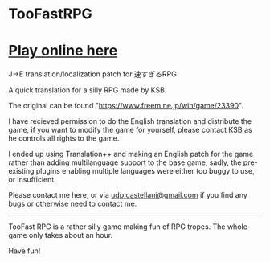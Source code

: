 # TooFastRPG

# [Play online here](https://ambiwlans.github.io/TooFastRPG/)

J->E translation/localization patch for 速すぎるRPG

A quick translation for a silly RPG made by KSB.

The original can be found "https://www.freem.ne.jp/win/game/23390".

I have recieved permission to do the English translation and distribute the game, if you want to modify the game for yourself, please contact KSB as he controls all rights to the game.

I ended up using Translation++ and making an English patch for the game rather than adding multilanguage support to the base game, sadly, the pre-existing plugins enabling multiple languages were either too buggy to use, or insufficient.

Please contact me here, or via udp.castellani@gmail.com if you find any bugs or otherwise need to contact me.

----------------

TooFast RPG is a rather silly game making fun of RPG tropes. The whole game only takes about an hour.

Have fun!

